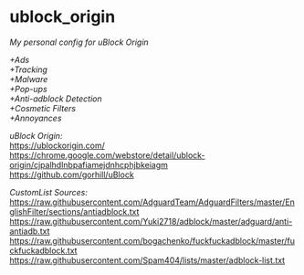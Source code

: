 # ublock_origin
*My personal config for uBlock Origin*


*+Ads  
+Tracking  
+Malware  
+Pop-ups  
+Anti-adblock Detection  
+Cosmetic Filters  
+Annoyances*  


*uBlock Origin:*  
https://ublockorigin.com/  
https://chrome.google.com/webstore/detail/ublock-origin/cjpalhdlnbpafiamejdnhcphjbkeiagm  
https://github.com/gorhill/uBlock  

*CustomList Sources:*  
https://raw.githubusercontent.com/AdguardTeam/AdguardFilters/master/EnglishFilter/sections/antiadblock.txt  
https://raw.githubusercontent.com/Yuki2718/adblock/master/adguard/anti-antiadb.txt  
https://raw.githubusercontent.com/bogachenko/fuckfuckadblock/master/fuckfuckadblock.txt  
https://raw.githubusercontent.com/Spam404/lists/master/adblock-list.txt  

